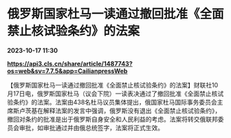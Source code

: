 # 俄罗斯国家杜马一读通过撤回批准《全面禁止核试验条约》的法案

**2023-10-17 11:30**

**https://api3.cls.cn/share/article/1487743?os=web&sv=7.7.5&app=CailianpressWeb**

【俄罗斯国家杜马一读通过撤回批准《全面禁止核试验条约》的法案】财联社10月17日电，俄罗斯国家杜马（议会下院）一读表决通过了撤回批准《全面禁止核试验条约》的法案。法案由438名杜马议员集体提出，俄国家杜马国际事务委员会主席斯卢茨基在解释法案的发言中强调，俄罗斯没有退出《全面禁止核试验条约》，撤回对条约的批准是出于俄罗斯自身安全和人民利益的考虑。法案将转交俄联邦委员会审批，如审批通过并由俄总统签字，法案将正式生效。